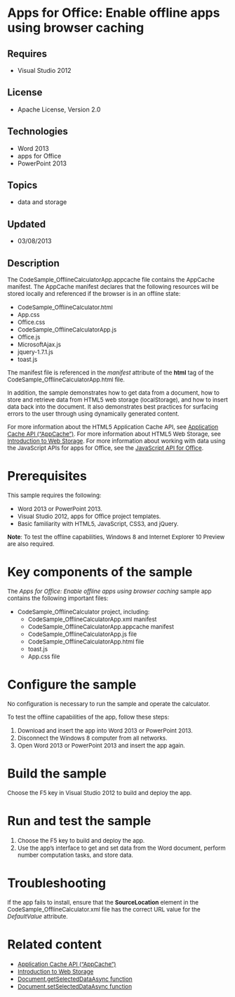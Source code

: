 # Apps for Office: Enable offline apps using browser caching
## Requires
- Visual Studio 2012
## License
- Apache License, Version 2.0
## Technologies
- Word 2013
- apps for Office
- PowerPoint 2013
## Topics
- data and storage
## Updated
- 03/08/2013
## Description

<p><span style="font-size:small">The CodeSample_OfflineCalculatorApp.appcache file contains the AppCache manifest. The AppCache manifest declares that the following resources will be stored locally and referenced if the browser is in an offline state:</span></p>
<ul>
<li><span style="font-size:small">CodeSample_OfflineCalculator.html</span> </li><li><span style="font-size:small">App.css</span> </li><li><span style="font-size:small">Office.css</span> </li><li><span style="font-size:small">CodeSample_OfflineCalculatorApp.js</span> </li><li><span style="font-size:small">Office.js</span> </li><li><span style="font-size:small">MicrosoftAjax.js</span> </li><li><span style="font-size:small">jquery-1.7.1.js</span> </li><li><span style="font-size:small">toast.js</span> </li></ul>
<p><span style="font-size:small">The manifest file is referenced in the <em>manifest
</em>attribute of the <strong>html</strong> tag of the CodeSample_OfflineCalculatorApp.html file.</span></p>
<p><span style="font-size:small">In addition, the sample demonstrates how to get data from a document, how to store and retrieve data from HTML5 web storage (localStorage), and how to insert data back into the document. It also demonstrates best practices for
 surfacing errors to the user through using dynamically generated content.</span></p>
<p><span style="font-size:small">For more information about the HTML5 Application Cache API, see
<a href="http://msdn.microsoft.com/en-us/library/ie/hh673545(v=vs.85).aspx">Application Cache API (&ldquo;AppCache&rdquo;)</a>. For more information about HTML5 Web Storage, see
<a href="http://msdn.microsoft.com/en-us/library/cc197062(VS.85).aspx">Introduction to Web Storage</a>. For more information about working with data using the JavaScript APIs for apps for Office, see the
<a href="http://msdn.microsoft.com/library/b27e70c3-d87d-4d27-85e0-103996273298">
JavaScript API for Office</a>.</span></p>
<h1>Prerequisites</h1>
<p><span style="font-size:small">This sample requires the following:</span></p>
<ul>
<li><span style="font-size:small">Word 2013 or PowerPoint 2013.</span> </li><li><span style="font-size:small">Visual Studio 2012, apps for Office project templates.</span>
</li><li><span style="font-size:small">Basic familiarity with HTML5, JavaScript, CSS3, and jQuery.</span>
</li></ul>
<p><span style="font-size:small"><strong>Note</strong>: To test the offline capabilities, Windows 8 and Internet Explorer 10 Preview are also required.</span></p>
<h1>Key components of the sample</h1>
<p><span style="font-size:small">The <em>Apps for Office: Enable offline apps using browser caching</em> sample app contains the following important files:</span></p>
<ul>
<li><span style="font-size:small">CodeSample_OfflineCalculator project, including:</span>
<ul>
<li><span style="font-size:small">CodeSample_OfflineCalculatorApp.xml manifest</span>
</li><li><span style="font-size:small">CodeSample_OfflineCalculatorApp.appcache manifest</span>
</li><li><span style="font-size:small">CodeSample_OfflineCalculatorApp.js file</span> </li><li><span style="font-size:small">CodeSample_OfflineCalculatorApp.html file</span>
</li><li><span style="font-size:small">toast.js</span> </li><li><span style="font-size:small">App.css file</span> </li></ul>
</li></ul>
<h1>Configure the sample</h1>
<p><span style="font-size:small">No configuration is necessary to run the sample and operate the calculator.</span></p>
<p><span style="font-size:small">To test the offline capabilities of the app, follow these steps:</span></p>
<ol>
<li><span style="font-size:small">Download and insert the app into Word 2013 or PowerPoint 2013.</span>
</li><li><span style="font-size:small">Disconnect the Windows 8 computer from all networks.</span>
</li><li><span style="font-size:small">Open Word 2013 or PowerPoint 2013&nbsp;and insert the app again.</span>
</li></ol>
<h1>Build the sample</h1>
<p><span style="font-size:small">Choose the F5 key in Visual Studio 2012 to build and deploy the app.</span></p>
<h1>Run and test the sample</h1>
<ol>
<li><span style="font-size:small">Choose the F5 key to build and deploy the app.</span>
</li><li><span style="font-size:small">Use the app&rsquo;s interface to get and set data from the Word document, perform number computation tasks, and store data.</span>
</li></ol>
<h1>Troubleshooting</h1>
<p><span style="font-size:small">If the app fails to install, ensure that the <strong>
SourceLocation</strong> element in the CodeSample_OfflineCalculator.xml file has the correct URL value for the
<em>DefaultValue </em>attribute.</span></p>
<h1>Related content</h1>
<ul>
<li><span style="font-size:small"><a href="http://msdn.microsoft.com/en-us/library/ie/hh673545(v=vs.85).aspx">Application Cache API (&ldquo;AppCache&rdquo;)</a></span>
</li><li><span style="font-size:small"><a href="http://msdn.microsoft.com/en-us/library/cc197062(VS.85).aspx">Introduction to Web Storage</a></span>
</li><li><span style="font-size:small"><a href="http://msdn.microsoft.com/library/f85ad02c-64f0-4b73-87f6-7f521b3afd69">Document.getSelectedDataAsync function</a></span>
</li><li><span style="font-size:small"><a href="http://msdn.microsoft.com/library/998f38dc-83bd-4659-a759-4758c632a6ef">Document.setSelectedDataAsync function</a></span>
</li></ul>
